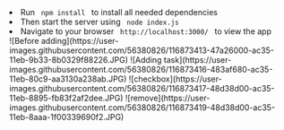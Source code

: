 
<li> Run <code> npm install </code> to install all needed dependencies </li>

<li> Then start the server using <code> node index.js </code> </li>

<li> Navigate to your browser <code> http://localhost:3000/ </code> to view the app </li>
</ol>
![Before adding](https://user-images.githubusercontent.com/56380826/116873413-47a26000-ac35-11eb-9b33-8b0329f88226.JPG)
![Adding task](https://user-images.githubusercontent.com/56380826/116873416-483af680-ac35-11eb-80c9-aa3130a238ab.JPG)
![checkbox](https://user-images.githubusercontent.com/56380826/116873417-48d38d00-ac35-11eb-8895-fb83f2af2dee.JPG)
![remove](https://user-images.githubusercontent.com/56380826/116873419-48d38d00-ac35-11eb-8aaa-1f00339690f2.JPG)
